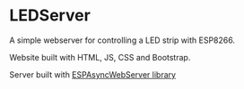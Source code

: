 # LEDServer
A simple webserver for controlling a LED strip with ESP8266. 

Website built with HTML, JS, CSS and Bootstrap.

Server built with [ESPAsyncWebServer library](https://github.com/me-no-dev/ESPAsyncWebServer)
